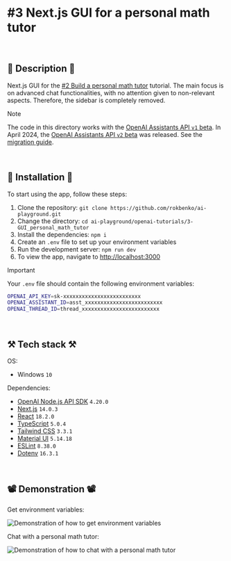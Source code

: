 # #3 Next.js GUI for a personal math tutor

<br>

## 📖 Description 📖

Next.js GUI for the <a href="https://github.com/rokbenko/ai-playground/tree/main/openai-tutorials/2-Build_personal_math_tutor">#2 Build a personal math tutor</a> tutorial. The main focus is on advanced chat functionalities, with no attention given to non-relevant aspects. Therefore, the sidebar is completely removed.

> [!NOTE]
> The code in this directory works with the [OpenAI Assistants API `v1` beta](https://platform.openai.com/docs/api-reference/assistants-v1). In April 2024, the [OpenAI Assistants API `v2` beta](https://platform.openai.com/docs/api-reference/assistants) was released. See the [migration guide](https://platform.openai.com/docs/assistants/migration/agents).

<br>

## 🚀 Installation 🚀

To start using the app, follow these steps:

1. Clone the repository: `git clone https://github.com/rokbenko/ai-playground.git`
2. Change the directory: `cd ai-playground/openai-tutorials/3-GUI_personal_math_tutor`
3. Install the dependencies: `npm i`
4. Create an `.env` file to set up your environment variables
5. Run the development server: `npm run dev`
6. To view the app, navigate to [http://localhost:3000](http://localhost:3000)

> [!IMPORTANT]
> Your `.env` file should contain the following environment variables:
>
> ```bash
> OPENAI_API_KEY=sk-xxxxxxxxxxxxxxxxxxxxxxxxx
> OPENAI_ASSISTANT_ID=asst_xxxxxxxxxxxxxxxxxxxxxxxxx
> OPENAI_THREAD_ID=thread_xxxxxxxxxxxxxxxxxxxxxxxxx
> ```

<br>

## ⚒️ Tech stack ⚒️

OS:

- Windows `10`

Dependencies:

- [OpenAI Node.js API SDK](https://www.npmjs.com/package/openai) `4.20.0`
- [Next.js](https://www.npmjs.com/package/next) `14.0.3`
- [React](https://www.npmjs.com/package/react) `18.2.0`
- [TypeScript](https://www.npmjs.com/package/typescript) `5.0.4`
- [Tailwind CSS](https://www.npmjs.com/package/tailwindcss) `3.3.1`
- [Material UI](https://www.npmjs.com/package/@mui/material) `5.14.18`
- [ESLint](https://www.npmjs.com/package/eslint) `8.38.0`
- [Dotenv](https://www.npmjs.com/package/dotenv) `16.3.1`

<br>

## 📽️ Demonstration 📽️

Get environment variables:

![Demonstration of how to get environment variables](https://github.com/rokbenko/ai-playground/blob/main/openai-tutorials/3-GUI_personal_math_tutor/screenshot_env.gif)

Chat with a personal math tutor:

![Demonstration of how to chat with a personal math tutor](https://github.com/rokbenko/ai-playground/blob/main/openai-tutorials/3-GUI_personal_math_tutor/screenshot_chat.gif)
